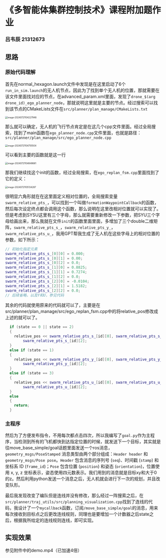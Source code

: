 # 《多智能体集群控制技术》课程附加题作业

### 吕韦辰 21312673

## 思路

### 原始代码理解

首先在normal_hexagon.launch文件中发现是在这里启动了6个`run_in_sim.launch`的无人机节点，因此为了找到单个无人机的位置，那就需要在该文件里面找对应的节点，在advanced_param.xml里面，发现了`drone_$(arg drone_id)_ego_planner_node`，那就说明这里就是主要的节点。经过搜索可以找到该节点的CMakeLists文件在`src/planner/plan_manage/CMakeLists.txt`

<img src="/Users/LYU/Library/Application Support/typora-user-images/image-20240721104227946.png" alt="image-20240721104227946" style="zoom:50%;" />

那么就可以确定，无人机的飞行节点肯定是在这几个cpp文件里面。经过全局搜索，找到了main函数在`ego_planner_node.cpp`文件里面，也就是路径：`src/planner/plan_manage/src/ego_planner_node.cpp`

<img src="/Users/LYU/Library/Application Support/typora-user-images/image-20240721104755504.png" alt="image-20240721104755504" style="zoom:50%;" />

可以看到主要的函数就是这一行

<img src="/Users/LYU/Library/Application Support/typora-user-images/image-20240721104848661.png" alt="image-20240721104848661" style="zoom:50%;" />

那我们继续找这个init的函数，经过全局搜索，在`ego_replan_fsm.cpp`里面找到了它的定义：

<img src="/Users/LYU/Library/Application Support/typora-user-images/image-20240721105134287.png" alt="image-20240721105134287" style="zoom:50%;" />

很明显六角形就在在这里面定义相对位置的，全局搜索变量`swarm_relative_pts_`，可以找到一个叫做`formationWaypointCallback`的函数，然后每次设定终点都会调用这个函数，那么说明在这里改相对位置就可以实现了。但是考虑到SYSU这里有三个字母，那么就需要重新修改一下参数，把SYU三个字母给画出来，那么我就在文件`init`的函数里面里面，多增加了三个double二维矩阵，`swarm_relative_pts_s_`，`swarm_relative_pts_y_`，`swarm_relative_pts_u_`，我用GPT帮我生成了无人机在这些字母上的相对位置的参数，如下所示：

```c++
// 初始化指定元素
swarm_relative_pts_s_[0][0] = 0.000;
swarm_relative_pts_s_[0][1] = 0.00;
swarm_relative_pts_s_[0][2] = 0.0;
swarm_relative_pts_s_[1][0] = 0.8825;
swarm_relative_pts_s_[1][1] = 0.7274;
swarm_relative_pts_s_[1][2] = 0.0;
swarm_relative_pts_s_[2][0] = -0.0104;
swarm_relative_pts_s_[2][1] = 1.5182;
swarm_relative_pts_s_[2][2] = 0.0;
// 后续省略，以及Y和U，参见代码
```

其余的代码就使用原来的代码就可以了，主要是在src/planner/plan_manage/src/ego_replan_fsm.cpp中的将relative_pos修改成上述的就可以了。

```cpp
  if (state == 0 || state == 2)
  {
    relative_pos << swarm_relative_pts_s_[id][0], swarm_relative_pts_s_[id][1],
        swarm_relative_pts_s_[id][2];
  }
  else if (state == 1)
  {
    relative_pos << swarm_relative_pts_y_[id][0], swarm_relative_pts_y_[id][1],
        swarm_relative_pts_y_[id][2];
  }
  else if (state == 3)
  {
    relative_pos << swarm_relative_pts_u_[id][0], swarm_relative_pts_u_[id][1],
        swarm_relative_pts_u_[id][2];
  }
  else
  {
    return;
  }
```

### 主程序

然后为了方便发布指令，不用每次都点击四次，所以我编写了`goal.py`作为主程序，当检测到所有的飞机都快到达指定位置的时候，就发送下一个目标，其实就是往move_base_simple/goal话题里面发送一个ros消息，`geometry_msgs/PoseStamped` 消息类型由两个部分组成：`Header header` 和 `geometry_msgs/Pose pose`。`Header` 包含消息的序列号 (`seq`)、时间戳 (`stamp`) 和坐标系 ID (`frame_id`)；`Pose` 包含位置 (`position`) 和姿态 (`orientation`)，位置使用 x, y, z 坐标表示，姿态使用四元数表示。我们用到的消息就是目标xy和大于0的z。然后利用python发送一个消息之后，无人机就会进行下一次的规划，并且改变队形。

最后我发现改变了编队但是连线并没有修改，那么经过一阵搜索之后，在`src/planner/traj_utils/src/planning_visualization.cpp`找到了连线的代码，我设计了一个`mycallback`函数，订阅`/move_base_simple/goal`的消息，用来每次接收到目标点之后更改连线规则，同理也是要增加一个计数器之后state之后，根据我所给定的连线规则连线，即可实现。

## 实现效果

参见附件中的demo.mp4（已加速4倍）
